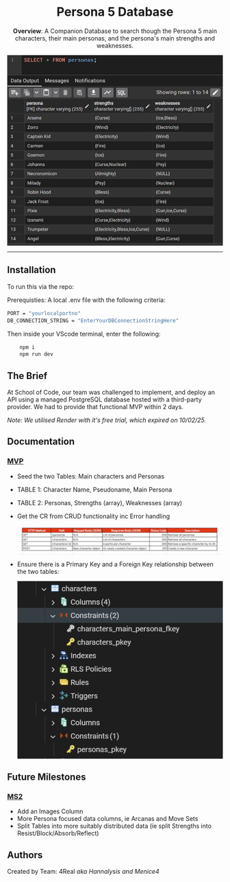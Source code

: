 <h1 align = "center">Persona 5 Database</h1>

<p align = "center"><b>Overview</b>: A Companion Database to search though the Persona 5 main characters, their main personas, and the persona's main strengths and weaknesses. </p>

  <img align = "center" src="/readme-images/pg-Admin-ex-persona-table.JPG" alt="pgAdmin Persona Table view">

------------

## Installation

To run this via the repo:

Prerequisties: A local .env file with the following criteria:

```bash
PORT = "yourlocalportno"
DB_CONNECTION_STRING = "EnterYourDBConnectionStringHere"
```

Then inside your VScode terminal, enter the following:

```bash
    npm i
    npm run dev
```

## The Brief

At School of Code, our team was challenged to implement, and deploy an API using a managed PostgreSQL database hosted with a third-party provider. We had to provide that functional MVP within 2 days.

<i>Note: We utilised Render with it's free trial, which expired on 10/02/25.</i>

<h2>Documentation</h2>

<h3><u>MVP</u></h3>

- Seed the two Tables: Main characters and Personas
- TABLE 1: Character Name, Pseudoname, Main Persona
- TABLE 2: Personas, Strengths (array), Weaknesses (array)
- Get the CR from CRUD functionality inc Error handling

  <img align = "center" src="/readme-images/API_FETCH_Table.JPG" alt="P5 API Fetch Table">

- Ensure there is a Primary Key and a Foreign Key relationship between the two tables:

  <img align = "center" src="/readme-images/Showing_primary_key_and_foreign_key_in_constraints.JPG" alt="PK & FK">


## Future Milestones

<h3><u>MS2</u></h3>

- Add an Images Column
- More Persona focused data columns, ie Arcanas and Move Sets
- Split Tables into more suitably distributed data (ie split Strengths into Resist/Block/Absorb/Reflect)

## Authors

Created by Team: 4Real 
<i>aka Hannalysis and Menice4</i>
